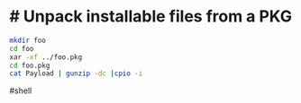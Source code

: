 # # Unpack installable files from a PKG

```sh
mkdir foo
cd foo
xar -xf ../foo.pkg
cd foo.pkg
cat Payload | gunzip -dc |cpio -i
```

#shell 
